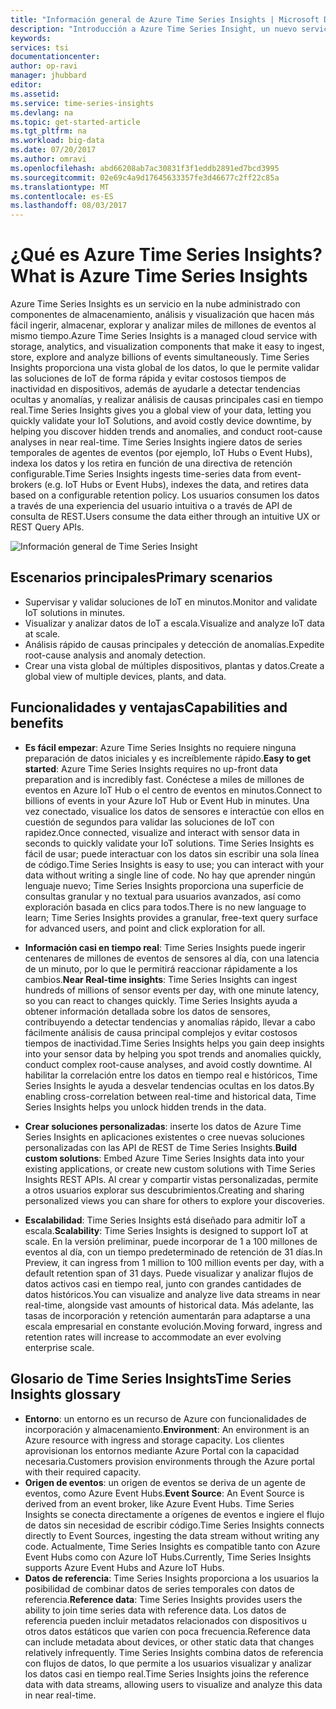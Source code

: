 ```yaml
---
title: "Información general de Azure Time Series Insights | Microsoft Docs"
description: "Introducción a Azure Time Series Insight, un nuevo servicio de análisis de datos de series de tiempo y soluciones de IoT"
keywords: 
services: tsi
documentationcenter: 
author: op-ravi
manager: jhubbard
editor: 
ms.assetid: 
ms.service: time-series-insights
ms.devlang: na
ms.topic: get-started-article
ms.tgt_pltfrm: na
ms.workload: big-data
ms.date: 07/20/2017
ms.author: omravi
ms.openlocfilehash: abd66208ab7ac30831f3f1eddb2891ed7bcd3995
ms.sourcegitcommit: 02e69c4a9d17645633357fe3d46677c2ff22c85a
ms.translationtype: MT
ms.contentlocale: es-ES
ms.lasthandoff: 08/03/2017
---
```

# <a name="what-is-azure-time-series-insights"></a><span data-ttu-id="ce4a3-103">¿Qué es Azure Time Series Insights?</span><span class="sxs-lookup"><span data-stu-id="ce4a3-103">What is Azure Time Series Insights</span></span>

<span data-ttu-id="ce4a3-104">Azure Time Series Insights es un servicio en la nube administrado con componentes de almacenamiento, análisis y visualización que hacen más fácil ingerir, almacenar, explorar y analizar miles de millones de eventos al mismo tiempo.</span><span class="sxs-lookup"><span data-stu-id="ce4a3-104">Azure Time Series Insights is a managed cloud service with storage, analytics, and visualization components that make it easy to ingest, store, explore and analyze billions of events simultaneously.</span></span> <span data-ttu-id="ce4a3-105">Time Series Insights proporciona una vista global de los datos, lo que le permite validar las soluciones de IoT de forma rápida y evitar costosos tiempos de inactividad en dispositivos, además de ayudarle a detectar tendencias ocultas y anomalías, y realizar análisis de causas principales casi en tiempo real.</span><span class="sxs-lookup"><span data-stu-id="ce4a3-105">Time Series Insights gives you a global view of your data, letting you quickly validate your IoT Solutions, and avoid costly device downtime, by helping you discover hidden trends and anomalies, and conduct root-cause analyses in near real-time.</span></span> <span data-ttu-id="ce4a3-106">Time Series Insights ingiere datos de series temporales de agentes de eventos (por ejemplo, IoT Hubs o Event Hubs), indexa los datos y los retira en función de una directiva de retención configurable.</span><span class="sxs-lookup"><span data-stu-id="ce4a3-106">Time Series Insights ingests time-series data from event-brokers (e.g. IoT Hubs or Event Hubs), indexes the data, and retires data based on a configurable retention policy.</span></span> <span data-ttu-id="ce4a3-107">Los usuarios consumen los datos a través de una experiencia del usuario intuitiva o a través de API de consulta de REST.</span><span class="sxs-lookup"><span data-stu-id="ce4a3-107">Users consume the data either through an intuitive UX or REST Query APIs.</span></span>

![Información general de Time Series Insight](media/overview/time-series-insights-overview-flow.png)

## <a name="primary-scenarios"></a><span data-ttu-id="ce4a3-109">Escenarios principales</span><span class="sxs-lookup"><span data-stu-id="ce4a3-109">Primary scenarios</span></span>

* <span data-ttu-id="ce4a3-110">Supervisar y validar soluciones de IoT en minutos.</span><span class="sxs-lookup"><span data-stu-id="ce4a3-110">Monitor and validate IoT solutions in minutes.</span></span>
* <span data-ttu-id="ce4a3-111">Visualizar y analizar datos de IoT a escala.</span><span class="sxs-lookup"><span data-stu-id="ce4a3-111">Visualize and analyze IoT data at scale.</span></span>
* <span data-ttu-id="ce4a3-112">Análisis rápido de causas principales y detección de anomalías.</span><span class="sxs-lookup"><span data-stu-id="ce4a3-112">Expedite root-cause analysis and anomaly detection.</span></span>
* <span data-ttu-id="ce4a3-113">Crear una vista global de múltiples dispositivos, plantas y datos.</span><span class="sxs-lookup"><span data-stu-id="ce4a3-113">Create a global view of multiple devices, plants, and data.</span></span>

## <a name="capabilities-and-benefits"></a><span data-ttu-id="ce4a3-114">Funcionalidades y ventajas</span><span class="sxs-lookup"><span data-stu-id="ce4a3-114">Capabilities and benefits</span></span>

* <span data-ttu-id="ce4a3-115">**Es fácil empezar**: Azure Time Series Insights no requiere ninguna preparación de datos iniciales y es increíblemente rápido.</span><span class="sxs-lookup"><span data-stu-id="ce4a3-115">**Easy to get started**: Azure Time Series Insights requires no up-front data preparation and is incredibly fast.</span></span> <span data-ttu-id="ce4a3-116">Conéctese a miles de millones de eventos en Azure IoT Hub o el centro de eventos en minutos.</span><span class="sxs-lookup"><span data-stu-id="ce4a3-116">Connect to billions of events in your Azure IoT Hub or Event Hub in minutes.</span></span> <span data-ttu-id="ce4a3-117">Una vez conectado, visualice los datos de sensores e interactúe con ellos en cuestión de segundos para validar las soluciones de IoT con rapidez.</span><span class="sxs-lookup"><span data-stu-id="ce4a3-117">Once connected, visualize and interact with sensor data in seconds to quickly validate your IoT solutions.</span></span> <span data-ttu-id="ce4a3-118">Time Series Insights es fácil de usar; puede interactuar con los datos sin escribir una sola línea de código.</span><span class="sxs-lookup"><span data-stu-id="ce4a3-118">Time Series Insights is easy to use; you can interact with your data without writing a single line of code.</span></span>  <span data-ttu-id="ce4a3-119">No hay que aprender ningún lenguaje nuevo; Time Series Insights proporciona una superficie de consultas granular y no textual para usuarios avanzados, así como exploración basada en clics para todos.</span><span class="sxs-lookup"><span data-stu-id="ce4a3-119">There is no new language to learn; Time Series Insights provides a granular, free-text query surface for advanced users, and point and click exploration for all.</span></span>

* <span data-ttu-id="ce4a3-120">**Información casi en tiempo real**: Time Series Insights puede ingerir centenares de millones de eventos de sensores al día, con una latencia de un minuto, por lo que le permitirá reaccionar rápidamente a los cambios.</span><span class="sxs-lookup"><span data-stu-id="ce4a3-120">**Near Real-time insights**: Time Series Insights can ingest hundreds of millions of sensor events per day, with one minute latency, so you can react to changes quickly.</span></span> <span data-ttu-id="ce4a3-121">Time Series Insights ayuda a obtener información detallada sobre los datos de sensores, contribuyendo a detectar tendencias y anomalías rápido, llevar a cabo fácilmente análisis de causa principal complejos y evitar costosos tiempos de inactividad.</span><span class="sxs-lookup"><span data-stu-id="ce4a3-121">Time Series Insights helps you gain deep insights into your sensor data by helping you spot trends and anomalies quickly, conduct complex root-cause analyses, and avoid costly downtime.</span></span> <span data-ttu-id="ce4a3-122">Al habilitar la correlación entre los datos en tiempo real e históricos, Time Series Insights le ayuda a desvelar tendencias ocultas en los datos.</span><span class="sxs-lookup"><span data-stu-id="ce4a3-122">By enabling cross-correlation between real-time and historical data, Time Series Insights helps you unlock hidden trends in the data.</span></span>

* <span data-ttu-id="ce4a3-123">**Crear soluciones personalizadas**: inserte los datos de Azure Time Series Insights en aplicaciones existentes o cree nuevas soluciones personalizadas con las API de REST de Time Series Insights.</span><span class="sxs-lookup"><span data-stu-id="ce4a3-123">**Build custom solutions**: Embed Azure Time Series Insights data into your existing applications, or create new custom solutions with Time Series Insights REST APIs.</span></span> <span data-ttu-id="ce4a3-124">Al crear y compartir vistas personalizadas, permite a otros usuarios explorar sus descubrimientos.</span><span class="sxs-lookup"><span data-stu-id="ce4a3-124">Creating and sharing personalized views you can share for others to explore your discoveries.</span></span>

* <span data-ttu-id="ce4a3-125">**Escalabilidad**: Time Series Insights está diseñado para admitir IoT a escala.</span><span class="sxs-lookup"><span data-stu-id="ce4a3-125">**Scalability**: Time Series Insights is designed to support IoT at scale.</span></span> <span data-ttu-id="ce4a3-126">En la versión preliminar, puede incorporar de 1 a 100 millones de eventos al día, con un tiempo predeterminado de retención de 31 días.</span><span class="sxs-lookup"><span data-stu-id="ce4a3-126">In Preview, it can ingress from 1 million to 100 million events per day, with a default retention span of 31 days.</span></span> <span data-ttu-id="ce4a3-127">Puede visualizar y analizar flujos de datos activos casi en tiempo real, junto con grandes cantidades de datos históricos.</span><span class="sxs-lookup"><span data-stu-id="ce4a3-127">You can visualize and analyze live data streams in near real-time, alongside vast amounts of historical data.</span></span> <span data-ttu-id="ce4a3-128">Más adelante, las tasas de incorporación y retención aumentarán para adaptarse a una escala empresarial en constante evolución.</span><span class="sxs-lookup"><span data-stu-id="ce4a3-128">Moving forward, ingress and retention rates will increase to accommodate an ever evolving enterprise scale.</span></span>

## <a name="time-series-insights-glossary"></a><span data-ttu-id="ce4a3-129">Glosario de Time Series Insights</span><span class="sxs-lookup"><span data-stu-id="ce4a3-129">Time Series Insights glossary</span></span>

* <span data-ttu-id="ce4a3-130">**Entorno**: un entorno es un recurso de Azure con funcionalidades de incorporación y almacenamiento.</span><span class="sxs-lookup"><span data-stu-id="ce4a3-130">**Environment**: An environment is an Azure resource with ingress and storage capacity.</span></span>  <span data-ttu-id="ce4a3-131">Los clientes aprovisionan los entornos mediante Azure Portal con la capacidad necesaria.</span><span class="sxs-lookup"><span data-stu-id="ce4a3-131">Customers provision environments through the Azure portal with their required capacity.</span></span>
* <span data-ttu-id="ce4a3-132">**Origen de eventos**: un origen de eventos se deriva de un agente de eventos, como Azure Event Hubs.</span><span class="sxs-lookup"><span data-stu-id="ce4a3-132">**Event Source**: An Event Source is derived from an event broker, like Azure Event Hubs.</span></span>  <span data-ttu-id="ce4a3-133">Time Series Insights se conecta directamente a orígenes de eventos e ingiere el flujo de datos sin necesidad de escribir código.</span><span class="sxs-lookup"><span data-stu-id="ce4a3-133">Time Series Insights connects directly to Event Sources, ingesting the data stream without writing any code.</span></span> <span data-ttu-id="ce4a3-134">Actualmente, Time Series Insights es compatible tanto con Azure Event Hubs como con Azure IoT Hubs.</span><span class="sxs-lookup"><span data-stu-id="ce4a3-134">Currently, Time Series Insights supports Azure Event Hubs and Azure IoT Hubs.</span></span>
* <span data-ttu-id="ce4a3-135">**Datos de referencia**: Time Series Insights proporciona a los usuarios la posibilidad de combinar datos de series temporales con datos de referencia.</span><span class="sxs-lookup"><span data-stu-id="ce4a3-135">**Reference data**: Time Series Insights provides users the ability to join time series data with reference data.</span></span>  <span data-ttu-id="ce4a3-136">Los datos de referencia pueden incluir metadatos relacionados con dispositivos u otros datos estáticos que varíen con poca frecuencia.</span><span class="sxs-lookup"><span data-stu-id="ce4a3-136">Reference data can include metadata about devices, or other static data that changes relatively infrequently.</span></span> <span data-ttu-id="ce4a3-137">Time Series Insights combina datos de referencia con flujos de datos, lo que permite a los usuarios visualizar y analizar los datos casi en tiempo real.</span><span class="sxs-lookup"><span data-stu-id="ce4a3-137">Time Series Insights joins the reference data with data streams, allowing users to visualize and analyze this data in near real-time.</span></span>
